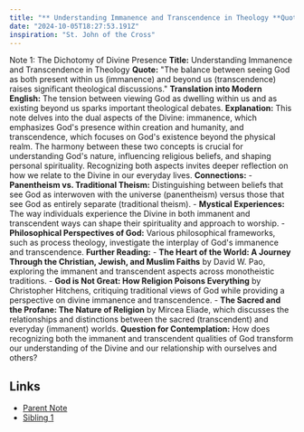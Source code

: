 ```yaml
---
title: "** Understanding Immanence and Transcendence in Theology **Quote:** "The balance between seeing God as both present within us (immanence) and beyond us (transcendence) raises significant theological discussions." **Translation into Modern English:** The tension between viewing God as dwelling within us and as existing beyond us sparks important theological debates. **Explanation:** This note delves into the dual aspects of the Divine: immanence, which emphasizes God's presence within creation and humanity, and transcendence, which focuses on God's existence beyond the physical realm. The harmony between these two concepts is crucial for understanding God's nature, influencing religious beliefs, and shaping personal spirituality. Recognizing both aspects invites deeper reflection on how we relate to the Divine in our everyday lives. **Connections:** - **Panentheism vs. Traditional Theism:** Distinguishing between beliefs that see God as interwoven with the universe (panentheism) versus those that see God as entirely separate (traditional theism). - **Mystical Experiences:** The way individuals experience the Divine in both immanent and transcendent ways can shape their spirituality and approach to worship. - **Philosophical Perspectives of God:** Various philosophical frameworks, such as process theology, investigate the interplay of God's immanence and transcendence. **Further Reading:** - **The Heart of the World: A Journey Through the Christian, Jewish, and Muslim Faiths** by David W. Pao, exploring the immanent and transcendent aspects across monotheistic traditions. - **God is Not Great: How Religion Poisons Everything** by Christopher Hitchens, critiquing traditional views of God while providing a perspective on divine immanence and transcendence. - **The Sacred and the Profane: The Nature of Religion** by Mircea Eliade, which discusses the relationships and distinctions between the sacred (transcendent) and everyday (immanent) worlds. **Question for Contemplation:** How does recognizing both the immanent and transcendent qualities of God transform our understanding of the Divine and our relationship with ourselves and others?"
date: "2024-10-05T18:27:53.191Z"
inspiration: "St. John of the Cross"
---
```



Note 1: The Dichotomy of Divine Presence **Title:** Understanding Immanence and Transcendence in Theology **Quote:** "The balance between seeing God as both present within us (immanence) and beyond us (transcendence) raises significant theological discussions." **Translation into Modern English:** The tension between viewing God as dwelling within us and as existing beyond us sparks important theological debates. **Explanation:** This note delves into the dual aspects of the Divine: immanence, which emphasizes God's presence within creation and humanity, and transcendence, which focuses on God's existence beyond the physical realm. The harmony between these two concepts is crucial for understanding God's nature, influencing religious beliefs, and shaping personal spirituality. Recognizing both aspects invites deeper reflection on how we relate to the Divine in our everyday lives. **Connections:** - **Panentheism vs. Traditional Theism:** Distinguishing between beliefs that see God as interwoven with the universe (panentheism) versus those that see God as entirely separate (traditional theism). - **Mystical Experiences:** The way individuals experience the Divine in both immanent and transcendent ways can shape their spirituality and approach to worship. - **Philosophical Perspectives of God:** Various philosophical frameworks, such as process theology, investigate the interplay of God's immanence and transcendence. **Further Reading:** - **The Heart of the World: A Journey Through the Christian, Jewish, and Muslim Faiths** by David W. Pao, exploring the immanent and transcendent aspects across monotheistic traditions. - **God is Not Great: How Religion Poisons Everything** by Christopher Hitchens, critiquing traditional views of God while providing a perspective on divine immanence and transcendence. - **The Sacred and the Profane: The Nature of Religion** by Mircea Eliade, which discusses the relationships and distinctions between the sacred (transcendent) and everyday (immanent) worlds. **Question for Contemplation:** How does recognizing both the immanent and transcendent qualities of God transform our understanding of the Divine and our relationship with ourselves and others? 

## Links

- [Parent Note](/parent-note.md)
- [Sibling 1](/zettel1.md)
